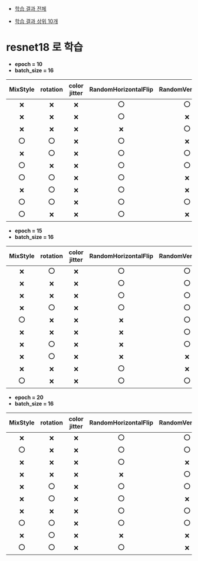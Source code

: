 * [학습 결과 전체](https://github.com/python-programmer1512/Domain_Generalization_Image_Classification/blob/main/result/result_non_sort.md)

* [학습 결과 상위 10개](https://github.com/python-programmer1512/Domain_Generalization_Image_Classification/blob/main/result/README.md)

# resnet18 로 학습


* **epoch = 10**
* **batch_size = 16**

|**MixStyle**|**rotation**|**color jitter**|**RandomHorizontalFlip**|**RandomVerticalFlip**|**RandomGrayscale**|**평균 acc**|
|:------:|:---:|:---:|:---:|:---:|:---:|:---:|
|❌|❌|❌|⭕|⭕|⭕|**0.9306**|
|❌|❌|❌|⭕|❌|⭕|0.9161|
|❌|❌|❌|❌|⭕|⭕|0.9152|
|⭕|⭕|❌|⭕|❌|⭕|0.9087|
|❌|⭕|❌|⭕|⭕|❌|0.9071|
|⭕|❌|❌|⭕|⭕|❌|0.9057|
|⭕|⭕|❌|⭕|❌|❌|0.9022|
|❌|⭕|❌|⭕|❌|⭕|0.9013|
|⭕|⭕|❌|⭕|⭕|❌|0.8975|
|⭕|❌|❌|⭕|❌|⭕|0.8973|


* **epoch = 15**
* **batch_size = 16**

|**MixStyle**|**rotation**|**color jitter**|**RandomHorizontalFlip**|**RandomVerticalFlip**|**RandomGrayscale**|**평균 acc**|
|:---:|:---:|:---:|:---:|:---:|:---:|:---:|
|❌|⭕|❌|⭕|⭕|⭕|**0.9398**|
|❌|❌|❌|⭕|⭕|⭕|0.9362|
|❌|❌|❌|⭕|⭕|❌|0.9237|
|❌|⭕|❌|⭕|⭕|❌|0.9232|
|⭕|❌|❌|❌|⭕|⭕|0.9180|
|❌|❌|❌|❌|⭕|⭕|0.9156|
|❌|⭕|❌|❌|⭕|⭕|0.9147|
|❌|⭕|❌|❌|❌|⭕|0.9137|
|❌|❌|❌|⭕|❌|⭕|0.9089|
|⭕|❌|❌|⭕|⭕|⭕|0.9071|



* **epoch = 20**
* **batch_size = 16**

|**MixStyle**|**rotation**|**color jitter**|**RandomHorizontalFlip**|**RandomVerticalFlip**|**RandomGrayscale**|**평균 acc**|
|:---:|:---:|:---:|:---:|:---:|:---:|:---:|
|❌|❌|❌|⭕|⭕|⭕|**0.9479**|
|⭕|❌|❌|⭕|⭕|⭕|0.9409|
|❌|❌|❌|⭕|❌|⭕|0.9341|
|❌|❌|❌|❌|⭕|⭕|0.9274|
|❌|⭕|❌|⭕|⭕|⭕|0.9191|
|❌|⭕|❌|⭕|❌|⭕|0.9176|
|❌|❌|❌|⭕|⭕|❌|0.9173|
|⭕|⭕|❌|⭕|⭕|⭕|0.9121|
|❌|⭕|❌|❌|❌|⭕|0.9092|
|⭕|⭕|❌|⭕|❌|⭕|0.9081|

